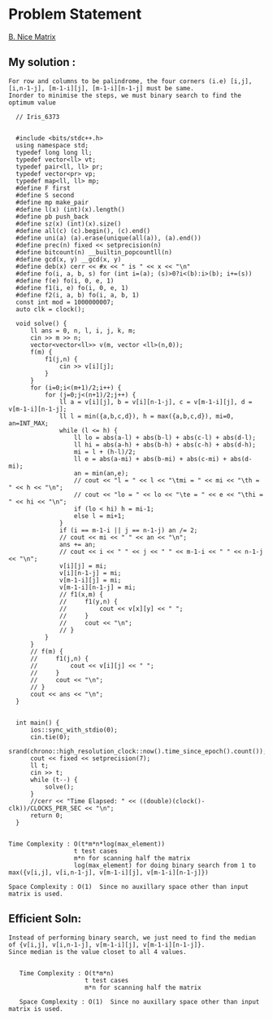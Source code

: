 # Problem Statement

[B. Nice Matrix](https://codeforces.com/contest/1422/problem/B)


## My solution :

    For row and columns to be palindrome, the four corners (i.e) [i,j], [i,n-1-j], [m-1-i][j], [m-1-i][n-1-j] must be same.
    Inorder to minimise the steps, we must binary search to find the optimum value 
  
      // Iris_6373


      #include <bits/stdc++.h>
      using namespace std;
      typedef long long ll;
      typedef vector<ll> vt;
      typedef pair<ll, ll> pr;
      typedef vector<pr> vp;
      typedef map<ll, ll> mp;
      #define F first
      #define S second
      #define mp make_pair
      #define l(x) (int)(x).length()
      #define pb push_back
      #define sz(x) (int)(x).size()
      #define all(c) (c).begin(), (c).end()
      #define uni(a) (a).erase(unique(all(a)), (a).end())
      #define prec(n) fixed << setprecision(n) 
      #define bitcount(n) __builtin_popcountll(n)
      #define gcd(x, y) __gcd(x, y)
      #define deb(x) cerr << #x << " is " << x << "\n"
      #define fo(i, a, b, s) for (int i=(a); (s)>0?i<(b):i>(b); i+=(s))
      #define f(e) fo(i, 0, e, 1)
      #define f1(i, e) fo(i, 0, e, 1)
      #define f2(i, a, b) fo(i, a, b, 1)
      const int mod = 1000000007;
      auto clk = clock();

      void solve() {  
          ll ans = 0, n, l, i, j, k, m;
          cin >> m >> n;
          vector<vector<ll>> v(m, vector <ll>(n,0));
          f(m) {
              f1(j,n) {
                  cin >> v[i][j];
              }
          }
          for (i=0;i<(m+1)/2;i++) {
              for (j=0;j<(n+1)/2;j++) {
                  ll a = v[i][j], b = v[i][n-1-j], c = v[m-1-i][j], d = v[m-1-i][n-1-j];
                  ll l = min({a,b,c,d}), h = max({a,b,c,d}), mi=0, an=INT_MAX;
                  while (l <= h) {
                      ll lo = abs(a-l) + abs(b-l) + abs(c-l) + abs(d-l);
                      ll hi = abs(a-h) + abs(b-h) + abs(c-h) + abs(d-h);
                      mi = l + (h-l)/2;
                      ll e = abs(a-mi) + abs(b-mi) + abs(c-mi) + abs(d-mi);
                      an = min(an,e);
                      // cout << "l = " << l << "\tmi = " << mi << "\th = " << h << "\n";
                      // cout << "lo = " << lo << "\te = " << e << "\thi = " << hi << "\n";
                      if (lo < hi) h = mi-1;
                      else l = mi+1;
                  }
                  if (i == m-1-i || j == n-1-j) an /= 2; 
                  // cout << mi << " " << an << "\n";
                  ans += an;
                  // cout << i << " " << j << " " << m-1-i << " " << n-1-j << "\n";
                  v[i][j] = mi;
                  v[i][n-1-j] = mi;
                  v[m-1-i][j] = mi;
                  v[m-1-i][n-1-j] = mi;
                  // f1(x,m) {
                  //     f1(y,n) {
                  //         cout << v[x][y] << " ";
                  //     }
                  //     cout << "\n";
                  // }
              }
          }
          // f(m) {
          //     f1(j,n) {
          //         cout << v[i][j] << " ";
          //     }
          //     cout << "\n";
          // }
          cout << ans << "\n";
      }


      int main() {
          ios::sync_with_stdio(0);
          cin.tie(0);
          srand(chrono::high_resolution_clock::now().time_since_epoch().count());
          cout << fixed << setprecision(7);
          ll t;
          cin >> t;
          while (t--) {
              solve();
          }
          //cerr << "Time Elapsed: " << ((double)(clock()-clk))/CLOCKS_PER_SEC << "\n";
          return 0;
      }
  

    Time Complexity : O(t*m*n*log(max_element))
                      t test cases
                      m*n for scanning half the matrix
                      log(max_element) for doing binary search from 1 to max({v[i,j], v[i,n-1-j], v[m-1-i][j], v[m-1-i][n-1-j]})

    Space Complexity : O(1)  Since no auxillary space other than input matrix is used.
   
  
  
## Efficient Soln:

    Instead of performing binary search, we just need to find the median of {v[i,j], v[i,n-1-j], v[m-1-i][j], v[m-1-i][n-1-j]}.
    Since median is the value closet to all 4 values.
  
      
       Time Complexity : O(t*m*n)
                         t test cases
                         m*n for scanning half the matrix

       Space Complexity : O(1)  Since no auxillary space other than input matrix is used.
       
